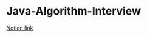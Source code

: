 # Java-Algorithm-Interview
[Notion link](https://lunar-seeder-66f.notion.site/996120f8da9e4bab9e627dafdf2f9689?pvs=4)
